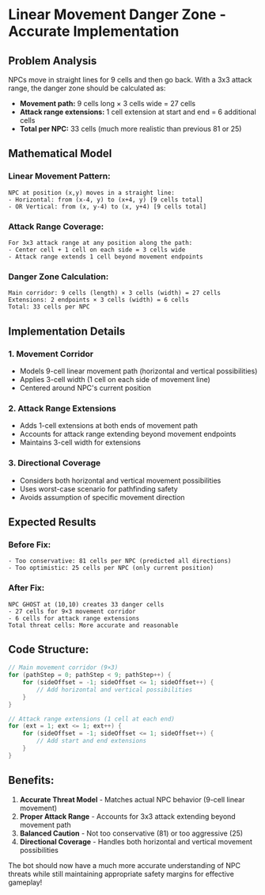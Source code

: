 # Linear Movement Danger Zone - Accurate Implementation

## Problem Analysis
NPCs move in straight lines for 9 cells and then go back. With a 3x3 attack range, the danger zone should be calculated as:
- **Movement path:** 9 cells long × 3 cells wide = 27 cells
- **Attack range extensions:** 1 cell extension at start and end = 6 additional cells
- **Total per NPC:** 33 cells (much more realistic than previous 81 or 25)

## Mathematical Model

### Linear Movement Pattern:
```
NPC at position (x,y) moves in a straight line:
- Horizontal: from (x-4, y) to (x+4, y) [9 cells total]
- OR Vertical: from (x, y-4) to (x, y+4) [9 cells total]
```

### Attack Range Coverage:
```
For 3x3 attack range at any position along the path:
- Center cell + 1 cell on each side = 3 cells wide
- Attack range extends 1 cell beyond movement endpoints
```

### Danger Zone Calculation:
```
Main corridor: 9 cells (length) × 3 cells (width) = 27 cells
Extensions: 2 endpoints × 3 cells (width) = 6 cells
Total: 33 cells per NPC
```

## Implementation Details

### 1. Movement Corridor
- Models 9-cell linear movement path (horizontal and vertical possibilities)
- Applies 3-cell width (1 cell on each side of movement line)
- Centered around NPC's current position

### 2. Attack Range Extensions
- Adds 1-cell extensions at both ends of movement path
- Accounts for attack range extending beyond movement endpoints
- Maintains 3-cell width for extensions

### 3. Directional Coverage
- Considers both horizontal and vertical movement possibilities
- Uses worst-case scenario for pathfinding safety
- Avoids assumption of specific movement direction

## Expected Results

### Before Fix:
```
- Too conservative: 81 cells per NPC (predicted all directions)
- Too optimistic: 25 cells per NPC (only current position)
```

### After Fix:
```
NPC GHOST at (10,10) creates 33 danger cells
- 27 cells for 9×3 movement corridor
- 6 cells for attack range extensions
Total threat cells: More accurate and reasonable
```

## Code Structure:
```java
// Main movement corridor (9×3)
for (pathStep = 0; pathStep < 9; pathStep++) {
    for (sideOffset = -1; sideOffset <= 1; sideOffset++) {
        // Add horizontal and vertical possibilities
    }
}

// Attack range extensions (1 cell at each end)
for (ext = 1; ext <= 1; ext++) {
    for (sideOffset = -1; sideOffset <= 1; sideOffset++) {
        // Add start and end extensions
    }
}
```

## Benefits:
1. **Accurate Threat Model** - Matches actual NPC behavior (9-cell linear movement)
2. **Proper Attack Range** - Accounts for 3x3 attack extending beyond movement path
3. **Balanced Caution** - Not too conservative (81) or too aggressive (25)
4. **Directional Coverage** - Handles both horizontal and vertical movement possibilities

The bot should now have a much more accurate understanding of NPC threats while still maintaining appropriate safety margins for effective gameplay!
